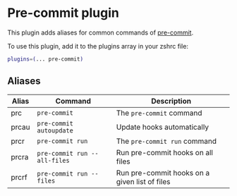 # Pre-commit plugin

This plugin adds aliases for common commands of
[pre-commit](https://pre-commit.com/).

To use this plugin, add it to the plugins array in your zshrc file:

```zsh
plugins=(... pre-commit)
```

## Aliases

| Alias | Command                      | Description                                   |
| ----- | ---------------------------- | --------------------------------------------- |
| prc   | `pre-commit`                 | The `pre-commit` command                      |
| prcau | `pre-commit autoupdate`      | Update hooks automatically                    |
| prcr  | `pre-commit run`             | The `pre-commit run` command                  |
| prcra | `pre-commit run --all-files` | Run pre-commit hooks on all files             |
| prcrf | `pre-commit run --files`     | Run pre-commit hooks on a given list of files |
